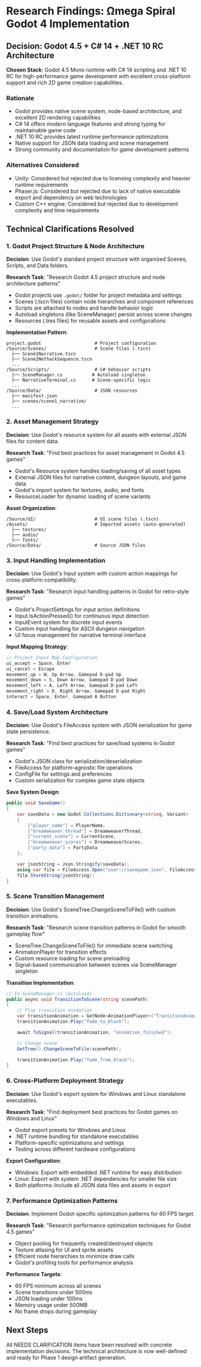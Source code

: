 # Research Findings: Ωmega Spiral Godot 4 Implementation

## Decision: Godot 4.5 + C# 14 + .NET 10 RC Architecture

**Chosen Stack**: Godot 4.5 Mono runtime with C# 14 scripting and .NET 10 RC for high-performance game development with excellent cross-platform support and rich 2D game creation capabilities.

### Rationale
- Godot provides native scene system, node-based architecture, and excellent 2D rendering capabilities
- C# 14 offers modern language features and strong typing for maintainable game code
- .NET 10 RC provides latest runtime performance optimizations
- Native support for JSON data loading and scene management
- Strong community and documentation for game development patterns

### Alternatives Considered
- Unity: Considered but rejected due to licensing complexity and heavier runtime requirements
- Phaser.js: Considered but rejected due to lack of native executable export and dependency on web technologies
- Custom C++ engine: Considered but rejected due to development complexity and time requirements

## Technical Clarifications Resolved

### 1. Godot Project Structure & Node Architecture
**Decision**: Use Godot's standard project structure with organized Scenes, Scripts, and Data folders.

**Research Task**: "Research Godot 4.5 project structure and node architecture patterns"
- Godot projects use `.godot/` folder for project metadata and settings
- Scenes (.tscn files) contain node hierarchies and component references
- Scripts are attached to nodes and handle behavior logic
- Autoload singletons (like SceneManager) persist across scene changes
- Resources (.tres files) for reusable assets and configurations

**Implementation Pattern**:
```
project.godot                    # Project configuration
/Source/Scenes/                  # Scene files (.tscn)
  ├── Scene1Narrative.tscn
  ├── Scene2NethackSequence.tscn
  ...
/Source/Scripts/                 # C# behavior scripts
  ├── SceneManager.cs           # Autoload singleton
  ├── NarrativeTerminal.cs      # Scene-specific logic
  ...
/Source/Data/                    # JSON resources
  ├── manifest.json
  ├── scenes/scene1_narrative/
  ...
```

### 2. Asset Management Strategy
**Decision**: Use Godot's resource system for all assets with external JSON files for content data.

**Research Task**: "Find best practices for asset management in Godot 4.5 games"
- Godot's Resource system handles loading/saving of all asset types
- External JSON files for narrative content, dungeon layouts, and game data
- Godot's import system for textures, audio, and fonts
- ResourceLoader for dynamic loading of scene variants

**Asset Organization**:
```
/Source/UI/                      # UI scene files (.tscn)
/Assets/                         # Imported assets (auto-generated)
  ├── textures/
  ├── audio/
  ├── fonts/
/Source/Data/                    # Source JSON files
```

### 3. Input Handling Implementation
**Decision**: Use Godot's Input system with custom action mappings for cross-platform compatibility.

**Research Task**: "Research input handling patterns in Godot for retro-style games"
- Godot's ProjectSettings for input action definitions
- Input.IsActionPressed() for continuous input detection
- InputEvent system for discrete input events
- Custom input handling for ASCII dungeon navigation
- UI focus management for narrative terminal interface

**Input Mapping Strategy**:
```csharp
// Project Input Map Configuration
ui_accept = Space, Enter
ui_cancel = Escape
movement_up = W, Up Arrow, Gamepad D-pad Up
movement_down = S, Down Arrow, Gamepad D-pad Down
movement_left = A, Left Arrow, Gamepad D-pad Left
movement_right = D, Right Arrow, Gamepad D-pad Right
interact = Space, Enter, Gamepad A Button
```

### 4. Save/Load System Architecture
**Decision**: Use Godot's FileAccess system with JSON serialization for game state persistence.

**Research Task**: "Find best practices for save/load systems in Godot games"
- Godot's JSON class for serialization/deserialization
- FileAccess for platform-agnostic file operations
- ConfigFile for settings and preferences
- Custom serialization for complex game state objects

**Save System Design**:
```csharp
public void SaveGame()
{
    var saveData = new Godot.Collections.Dictionary<string, Variant>
    {
        ["player_name"] = PlayerName,
        ["dreamweaver_thread"] = DreamweaverThread,
        ["current_scene"] = CurrentScene,
        ["dreamweaver_scores"] = DreamweaverScores,
        ["party_data"] = PartyData
    };

    var jsonString = Json.Stringify(saveData);
    using var file = FileAccess.Open("user://savegame.json", FileAccess.ModeFlags.Write);
    file.StoreString(jsonString);
}
```

### 5. Scene Transition Management
**Decision**: Use Godot's SceneTree.ChangeSceneToFile() with custom transition animations.

**Research Task**: "Research scene transition patterns in Godot for smooth gameplay flow"
- SceneTree.ChangeSceneToFile() for immediate scene switching
- AnimationPlayer for transition effects
- Custom resource loading for scene preloading
- Signal-based communication between scenes via SceneManager singleton

**Transition Implementation**:
```csharp
// In SceneManager.cs (autoload)
public async void TransitionToScene(string scenePath)
{
    // Play transition animation
    var transitionAnimation = GetNode<AnimationPlayer>("TransitionAnimation");
    transitionAnimation.Play("fade_to_black");

    await ToSignal(transitionAnimation, "animation_finished");

    // Change scene
    GetTree().ChangeSceneToFile(scenePath);

    transitionAnimation.Play("fade_from_black");
}
```

### 6. Cross-Platform Deployment Strategy
**Decision**: Use Godot's export system for Windows and Linux standalone executables.

**Research Task**: "Find deployment best practices for Godot games on Windows and Linux"
- Godot export presets for Windows and Linux
- .NET runtime bundling for standalone executables
- Platform-specific optimizations and settings
- Testing across different hardware configurations

**Export Configuration**:
- Windows: Export with embedded .NET runtime for easy distribution
- Linux: Export with system .NET dependencies for smaller file size
- Both platforms: Include all JSON data files and assets in export

### 7. Performance Optimization Patterns
**Decision**: Implement Godot-specific optimization patterns for 60 FPS target.

**Research Task**: "Research performance optimization techniques for Godot 4.5 games"
- Object pooling for frequently created/destroyed objects
- Texture atlasing for UI and sprite assets
- Efficient node hierarchies to minimize draw calls
- Godot's profiling tools for performance analysis

**Performance Targets**:
- 60 FPS minimum across all scenes
- Scene transitions under 500ms
- JSON loading under 100ms
- Memory usage under 500MB
- No frame drops during gameplay

## Next Steps

All NEEDS CLARIFICATION items have been resolved with concrete implementation decisions. The technical architecture is now well-defined and ready for Phase 1 design artifact generation.
